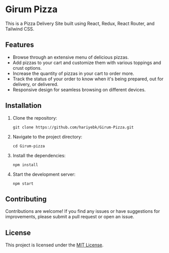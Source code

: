 # Girum Pizza

This is a Pizza Delivery Site built using React, Redux, React Router, and Tailwind CSS.

## Features

- Browse through an extensive menu of delicious pizzas.
- Add pizzas to your cart and customize them with various toppings and crust options.
- Increase the quantity of pizzas in your cart to order more.
- Track the status of your order to know when it's being prepared, out for delivery, or delivered.
- Responsive design for seamless browsing on different devices.

## Installation

1. Clone the repository:
   ```
   git clone https://github.com/hariyebk/Girum-Pizza.git
   ```

2. Navigate to the project directory:
   ```
   cd Girum-pizza
   ```

3. Install the dependencies:
   ```
   npm install
   ```

4. Start the development server:
   ```
   npm start
   ```

## Contributing

Contributions are welcome! If you find any issues or have suggestions for improvements, please submit a pull request or open an issue.

## License

This project is licensed under the [MIT License](LICENSE).